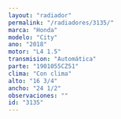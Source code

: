 ```yaml
---
layout: "radiador"
permalink: "/radiadores/3135/"
marca: "Honda"
modelo: "City"
ano: "2018"
motor: "L4 1.5"
transmision: "Automática"
parte: "1901055CZ51"
clima: "Con clima"
alto: "16 3/4"
ancho: "24 1/2"
observaciones: ""
id: "3135"
---
```


